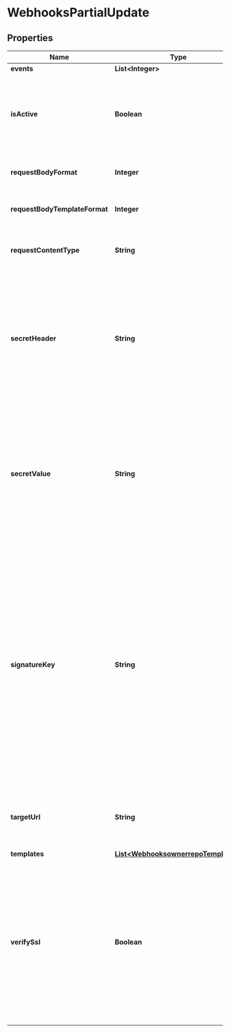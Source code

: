 
# WebhooksPartialUpdate

## Properties
Name | Type | Description | Notes
------------ | ------------- | ------------- | -------------
**events** | **List&lt;Integer&gt;** | None |  [optional]
**isActive** | **Boolean** | If enabled, the webhook will trigger on events and send payloads to the configured target URL. |  [optional]
**requestBodyFormat** | **Integer** | The format of the payloads for webhook requests. |  [optional]
**requestBodyTemplateFormat** | **Integer** | The format of the payloads for webhook requests. |  [optional]
**requestContentType** | **String** | The value that will be sent for the &#39;Content Type&#39; header.  |  [optional]
**secretHeader** | **String** | The header to send the predefined secret in. This must be unique from existing headers or it won&#39;t be sent. You can use this as a form of authentication on the endpoint side. |  [optional]
**secretValue** | **String** | The value for the predefined secret (note: this is treated as a passphrase and is encrypted when we store it). You can use this as a form of authentication on the endpoint side. |  [optional]
**signatureKey** | **String** | The value for the signature key - This is used to generate an HMAC-based hex digest of the request body, which we send as the X-Cloudsmith-Signature header so that you can ensure that the request wasn&#39;t modified by a malicious party (note: this is treated as a passphrase and is encrypted when we store it). |  [optional]
**targetUrl** | **String** | The destination URL that webhook payloads will be POST&#39;ed to. |  [optional]
**templates** | [**List&lt;WebhooksownerrepoTemplates&gt;**](WebhooksownerrepoTemplates.md) | None |  [optional]
**verifySsl** | **Boolean** | If enabled, SSL certificates is verified when webhooks are sent. It&#39;s recommended to leave this enabled as not verifying the integrity of SSL certificates leaves you susceptible to Man-in-the-Middle (MITM) attacks. |  [optional]



